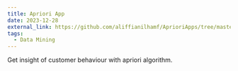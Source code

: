 ```yaml
---
title: Apriori App
date: 2023-12-28
external_link: https://github.com/aliffianilhamf/AprioriApps/tree/master/webapriori
tags:
  - Data Mining
---
```


Get insight of customer behaviour with apriori algorithm.

<!--more-->
